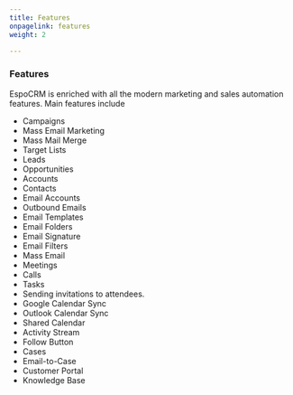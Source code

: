 ```yaml
---
title: Features
onpagelink: features
weight: 2

---
```


### **Features**

EspoCRM is enriched with all the modern marketing and sales automation features. Main features include

- Campaigns
- Mass Email Marketing
- Mass Mail Merge
- Target Lists
- Leads
- Opportunities
- Accounts
- Contacts
- Email Accounts
- Outbound Emails
- Email Templates
- Email Folders
- Email Signature
- Email Filters
- Mass Email
- Meetings
- Calls
- Tasks
- Sending invitations to attendees.
- Google Calendar Sync
- Outlook Calendar Sync
- Shared Calendar
- Activity Stream
- Follow Button
- Cases
- Email-to-Case
- Customer Portal
- Knowledge Base
